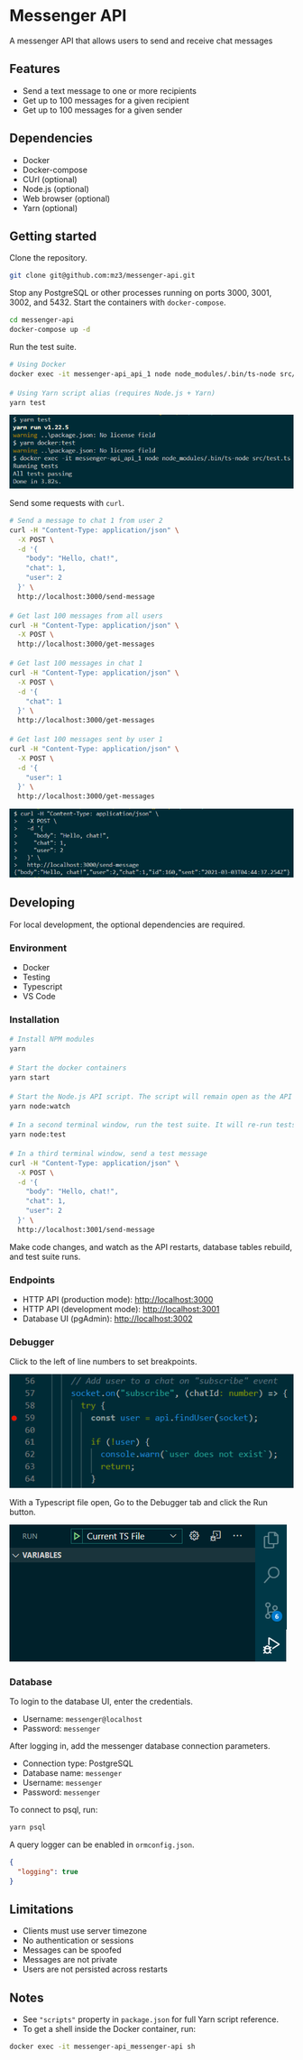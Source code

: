 # Messenger API

A messenger API that allows users to send and receive chat messages

## Features

- Send a text message to one or more recipients
- Get up to 100 messages for a given recipient
- Get up to 100 messages for a given sender

## Dependencies

- Docker
- Docker-compose
- CUrl (optional)
- Node.js (optional)
- Web browser (optional)
- Yarn (optional)

## Getting started

Clone the repository.

```bash
git clone git@github.com:mz3/messenger-api.git
```

Stop any PostgreSQL or other processes running on ports 3000, 3001, 3002, and 5432. Start the containers with `docker-compose`.

```bash
cd messenger-api
docker-compose up -d
```

Run the test suite.

```bash
# Using Docker
docker exec -it messenger-api_api_1 node node_modules/.bin/ts-node src/test.ts

# Using Yarn script alias (requires Node.js + Yarn)
yarn test
```

![Docker tests](screenshots/docker-test.png)

Send some requests with `curl`.

```bash
# Send a message to chat 1 from user 2
curl -H "Content-Type: application/json" \
  -X POST \
  -d '{
    "body": "Hello, chat!",
    "chat": 1,
    "user": 2
  }' \
  http://localhost:3000/send-message

# Get last 100 messages from all users
curl -H "Content-Type: application/json" \
  -X POST \
  http://localhost:3000/get-messages

# Get last 100 messages in chat 1
curl -H "Content-Type: application/json" \
  -X POST \
  -d '{
    "chat": 1
  }' \
  http://localhost:3000/get-messages

# Get last 100 messages sent by user 1
curl -H "Content-Type: application/json" \
  -X POST \
  -d '{
    "user": 1
  }' \
  http://localhost:3000/get-messages
```

![CUrl message](screenshots/curl-message.png)

## Developing

For local development, the optional dependencies are required.

### Environment

- Docker
- Testing
- Typescript
- VS Code

### Installation

```bash
# Install NPM modules
yarn

# Start the docker containers
yarn start

# Start the Node.js API script. The script will remain open as the API listens on http://localhost:3001
yarn node:watch

# In a second terminal window, run the test suite. It will re-run tests on code changes and print results.
yarn node:test

# In a third terminal window, send a test message
curl -H "Content-Type: application/json" \
  -X POST \
  -d '{
    "body": "Hello, chat!",
    "chat": 1,
    "user": 2
  }' \
  http://localhost:3001/send-message
```

Make code changes, and watch as the API restarts, database tables rebuild, and test suite runs.

### Endpoints

- HTTP API (production mode): [http://localhost:3000](http://localhost:3000)
- HTTP API (development mode): [http://localhost:3001](http://localhost:3001)
- Database UI (pgAdmin): [http://localhost:3002](http://localhost:3002)

### Debugger

Click to the left of line numbers to set breakpoints.

![Debugger breakpoints](screenshots/debug-breakpoints.png)

With a Typescript file open, Go to the Debugger tab and click the Run button.

![Debugger scripts](screenshots/debug-scripts.png)

### Database

To login to the database UI, enter the credentials.

- Username: `messenger@localhost`
- Password: `messenger`

After logging in, add the messenger database connection parameters.

- Connection type: PostgreSQL
- Database name: `messenger`
- Username: `messenger`
- Password: `messenger`

To connect to psql, run:

```bash
yarn psql
```

A query logger can be enabled in `ormconfig.json`.

```json
{
  "logging": true
}
```

## Limitations

- Clients must use server timezone
- No authentication or sessions
- Messages can be spoofed
- Messages are not private
- Users are not persisted across restarts

## Notes

- See `"scripts"` property in `package.json` for full Yarn script reference.
- To get a shell inside the Docker container, run:

```bash
docker exec -it messenger-api_messenger-api sh
```
